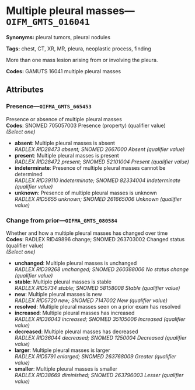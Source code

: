 # Multiple pleural masses—`OIFM_GMTS_016041`

**Synonyms:** pleural tumors, pleural nodules

**Tags:** chest, CT, XR, MR, pleura, neoplastic process, finding

More than one mass lesion arising from or involving the pleura.

**Codes:** GAMUTS 16041 multiple pleural masses

## Attributes

### Presence—`OIFMA_GMTS_665453`

Presence or absence of multiple pleural masses  
**Codes**: SNOMED 705057003 Presence (property) (qualifier value)  
*(Select one)*

- **absent**: Multiple pleural masses is absent  
_RADLEX RID28473 absent; SNOMED 2667000 Absent (qualifier value)_
- **present**: Multiple pleural masses is present  
_RADLEX RID28472 present; SNOMED 52101004 Present (qualifier value)_
- **indeterminate**: Presence of multiple pleural masses cannot be determined  
_RADLEX RID39110 indeterminate; SNOMED 82334004 Indeterminate (qualifier value)_
- **unknown**: Presence of multiple pleural masses is unknown  
_RADLEX RID5655 unknown; SNOMED 261665006 Unknown (qualifier value)_

### Change from prior—`OIFMA_GMTS_080584`

Whether and how a multiple pleural masses has changed over time  
**Codes**: RADLEX RID49896 change; SNOMED 263703002 Changed status (qualifier value)  
*(Select one)*

- **unchanged**: Multiple pleural masses is unchanged  
_RADLEX RID39268 unchanged; SNOMED 260388006 No status change (qualifier value)_
- **stable**: Multiple pleural masses is stable  
_RADLEX RID5734 stable; SNOMED 58158008 Stable (qualifier value)_
- **new**: Multiple pleural masses is new  
_RADLEX RID5720 new; SNOMED 7147002 New (qualifier value)_
- **resolved**: Multiple pleural masses seen on a prior exam has resolved  
- **increased**: Multiple pleural masses has increased  
_RADLEX RID36043 increased; SNOMED 35105006 Increased (qualifier value)_
- **decreased**: Multiple pleural masses has decreased  
_RADLEX RID36044 decreased; SNOMED 1250004 Decreased (qualifier value)_
- **larger**: Multiple pleural masses is larger  
_RADLEX RID5791 enlarged; SNOMED 263768009 Greater (qualifier value)_
- **smaller**: Multiple pleural masses is smaller  
_RADLEX RID38669 diminished; SNOMED 263796003 Lesser (qualifier value)_